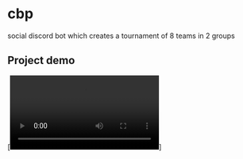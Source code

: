 # cbp

social discord bot which creates a tournament of 8 teams in 2 groups

## Project demo

[![Cyber Beer Pong Demo](https://s1.webmshare.com/EGZBa.webm)]
